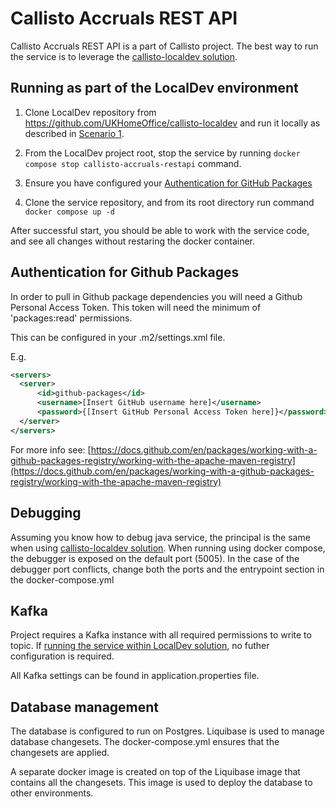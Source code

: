 # Callisto Accruals REST API

Callisto Accruals REST API is a part of Callisto project.
The best way to run the service is to leverage the [callisto-localdev solution](https://github.com/UKHomeOffice/callisto-localdev).

## Running as part of the LocalDev environment

1. Clone LocalDev repository from https://github.com/UKHomeOffice/callisto-localdev and run it locally as described in [Scenario 1](https://github.com/UKHomeOffice/callisto-localdev#scenario-1-running-callisto-without-need-to-edit-code-base-eg-demo-purposes).

2. From the LocalDev project root, stop the service by running `docker compose stop callisto-accruals-restapi` command.

3. Ensure you have configured your [Authentication for GitHub Packages](#authentication-for-github-packages)

4. Clone the service repository, and from its root directory run command `docker compose up -d`

After successful start, you should be able to work with the service code, and see all changes without restaring the docker container.

## Authentication for Github Packages

In order to pull in Github package dependencies you will need a Github Personal Access Token.
This token will need the minimum of 'packages:read' permissions.

This can be configured in your .m2/settings.xml file.

E.g.

```xml
<servers>
  <server>
      <id>github-packages</id>
      <username>[Insert GitHub username here]</username>
      <password>{[Insert GitHub Personal Access Token here]}</password>
  </server>
</servers>
```

For more info see:
[https://docs.github.com/en/packages/working-with-a-github-packages-registry/working-with-the-apache-maven-registry](https://docs.github.com/en/packages/working-with-a-github-packages-registry/working-with-the-apache-maven-registry)


## Debugging

Assuming you know how to debug java service, the principal is the same when using [callisto-localdev solution](https://github.com/UKHomeOffice/callisto-localdev). When running using docker compose, the debugger is exposed on the default port (5005). In the case of the debugger port conflicts, change both the ports and the entrypoint section in the docker-compose.yml

## Kafka

Project requires a Kafka instance with all required permissions to write to topic. If [running the service within LocalDev solution](#running-as-part-of-the-localdev-environment), no futher configuration is required.

All Kafka settings can be found in application.properties file.

## Database management

The database is configured to run on Postgres. Liquibase is used to manage database changesets. The docker-compose.yml ensures that the changesets are applied.

A separate docker image is created on top of the Liquibase image that contains all the changesets. This image is used to deploy the database to other environments.
